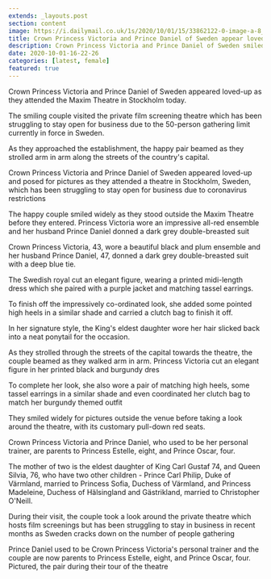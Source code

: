 ```yaml
---
extends: _layouts.post
section: content
image: https://i.dailymail.co.uk/1s/2020/10/01/15/33862122-0-image-a-8_1601563248793.jpg 
title: Crown Princess Victoria and Prince Daniel of Sweden appear loved-up at the Maxim Theatre, Stockholm 
description: Crown Princess Victoria and Prince Daniel of Sweden smiled widely as they arrived for their visit to the Maxim Theate in Stockholm, Sweden, which has been struggling to stay in business, 
date: 2020-10-01-16-22-26 
categories: [latest, female] 
featured: true 
--- 
```

Crown Princess Victoria and Prince Daniel of Sweden appeared loved-up as they attended the Maxim Theatre in Stockholm today. 

The smiling couple visited the private film screening theatre which has been struggling to stay open for business due to the 50-person gathering limit currently in force in Sweden.

As they approached the establishment, the happy pair beamed as they strolled arm in arm along the streets of the country's capital.   

Crown Princess Victoria and Prince Daniel of Sweden appeared loved-up and posed for pictures as they attended a theatre in Stockholm, Sweden, which has been struggling to stay open for business due to coronavirus restrictions

The happy couple smiled widely as they stood outside the Maxim Theatre before they entered. Princess Victoria wore an impressive all-red ensemble and her husband Prince Daniel donned a dark grey double-breasted suit

Crown Princess Victoria, 43, wore a beautiful black and plum ensemble and her husband Prince Daniel, 47, donned a dark grey double-breasted suit with a deep blue tie. 

The Swedish royal cut an elegant figure, wearing a printed midi-length dress which she paired with a purple jacket and matching tassel earrings.

To finish off the impressively co-ordinated look, she added some pointed high heels in a similar shade and carried a clutch bag to finish it off.

In her signature style, the King's eldest daughter wore her hair slicked back into a neat ponytail for the occasion.

As they strolled through the streets of the capital towards the theatre, the couple beamed as they walked arm in arm. Princess Victoria cut an elegant figure in her printed black and burgundy dres

To complete her look, she also wore a pair of matching high heels, some tassel earrings in a similar shade and even coordinated her clutch bag to match her burgundy themed outfit

They smiled widely for pictures outside the venue before taking a look around the theatre, with its customary pull-down red seats.  

Crown Princess Victoria and Prince Daniel, who used to be her personal trainer, are parents to Princess Estelle, eight, and Prince Oscar, four. 

The mother of two is the eldest daughter of King Carl Gustaf 74, and Queen Silvia, 76, who have two other children - Prince Carl Philip, Duke of Värmland, married to Princess Sofia, Duchess of Värmland, and Princess Madeleine, Duchess of Hälsingland and Gästrikland, married to Christopher O'Neill. 

During their visit, the couple took a look around the private theatre which hosts film screenings but has been struggling to stay in business in recent months as Sweden cracks down on the number of people gathering 

Prince Daniel used to be Crown Princess Victoria's personal trainer and the couple are now parents to Princess Estelle, eight, and Prince Oscar, four. Pictured, the pair during their tour of the theatre

